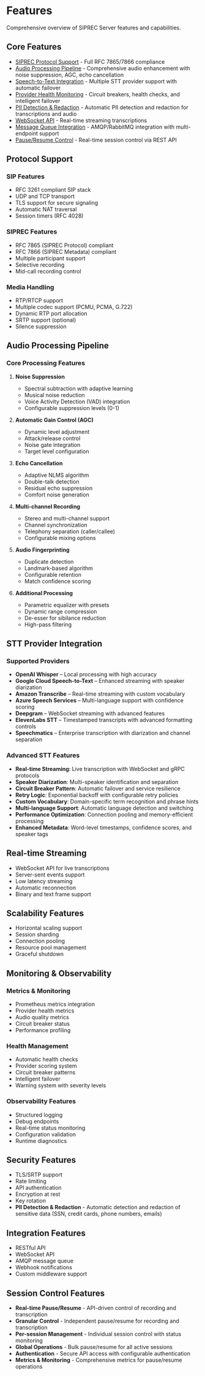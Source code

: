 # Features

Comprehensive overview of SIPREC Server features and capabilities.

## Core Features

- [SIPREC Protocol Support](SIPREC.md) - Full RFC 7865/7866 compliance
- [Audio Processing Pipeline](AUDIO_PROCESSING_GUIDE.md) - Comprehensive audio enhancement with noise suppression, AGC, echo cancellation
- [Speech-to-Text Integration](STT_PROVIDERS.md) - Multiple STT provider support with automatic failover
- [Provider Health Monitoring](HEALTH_MONITORING.md) - Circuit breakers, health checks, and intelligent failover
- [PII Detection & Redaction](PII_DETECTION.md) - Automatic PII detection and redaction for transcriptions and audio
- [WebSocket API](WEBSOCKET_API.md) - Real-time streaming transcriptions
- [Message Queue Integration](AMQP_GUIDE.md) - AMQP/RabbitMQ integration with multi-endpoint support
- [Pause/Resume Control](PAUSE_RESUME_API.md) - Real-time session control via REST API

## Protocol Support

### SIP Features
- RFC 3261 compliant SIP stack
- UDP and TCP transport
- TLS support for secure signaling
- Automatic NAT traversal
- Session timers (RFC 4028)

### SIPREC Features
- RFC 7865 (SIPREC Protocol) compliant
- RFC 7866 (SIPREC Metadata) compliant
- Multiple participant support
- Selective recording
- Mid-call recording control

### Media Handling
- RTP/RTCP support
- Multiple codec support (PCMU, PCMA, G.722)
- Dynamic RTP port allocation
- SRTP support (optional)
- Silence suppression

## Audio Processing Pipeline

### Core Processing Features
1. **Noise Suppression**
   - Spectral subtraction with adaptive learning
   - Musical noise reduction
   - Voice Activity Detection (VAD) integration
   - Configurable suppression levels (0-1)

2. **Automatic Gain Control (AGC)**
   - Dynamic level adjustment
   - Attack/release control
   - Noise gate integration
   - Target level configuration

3. **Echo Cancellation**
   - Adaptive NLMS algorithm
   - Double-talk detection
   - Residual echo suppression
   - Comfort noise generation

4. **Multi-channel Recording**
   - Stereo and multi-channel support
   - Channel synchronization
   - Telephony separation (caller/callee)
   - Configurable mixing options

5. **Audio Fingerprinting**
   - Duplicate detection
   - Landmark-based algorithm
   - Configurable retention
   - Match confidence scoring

6. **Additional Processing**
   - Parametric equalizer with presets
   - Dynamic range compression
   - De-esser for sibilance reduction
   - High-pass filtering

## STT Provider Integration

### Supported Providers
- **OpenAI Whisper** – Local processing with high accuracy
- **Google Cloud Speech-to-Text** – Enhanced streaming with speaker diarization
- **Amazon Transcribe** – Real-time streaming with custom vocabulary
- **Azure Speech Services** – Multi-language support with confidence scoring
- **Deepgram** – WebSocket streaming with advanced features
- **ElevenLabs STT** – Timestamped transcripts with advanced formatting controls
- **Speechmatics** – Enterprise transcription with diarization and channel separation

### Advanced STT Features
- **Real-time Streaming**: Live transcription with WebSocket and gRPC protocols
- **Speaker Diarization**: Multi-speaker identification and separation
- **Circuit Breaker Pattern**: Automatic failover and service resilience
- **Retry Logic**: Exponential backoff with configurable retry policies
- **Custom Vocabulary**: Domain-specific term recognition and phrase hints
- **Multi-language Support**: Automatic language detection and switching
- **Performance Optimization**: Connection pooling and memory-efficient processing
- **Enhanced Metadata**: Word-level timestamps, confidence scores, and speaker tags

## Real-time Streaming

- WebSocket API for live transcriptions
- Server-sent events support
- Low latency streaming
- Automatic reconnection
- Binary and text frame support

## Scalability Features

- Horizontal scaling support
- Session sharding
- Connection pooling
- Resource pool management
- Graceful shutdown

## Monitoring & Observability

### Metrics & Monitoring
- Prometheus metrics integration
- Provider health metrics
- Audio quality metrics
- Circuit breaker status
- Performance profiling

### Health Management
- Automatic health checks
- Provider scoring system
- Circuit breaker patterns
- Intelligent failover
- Warning system with severity levels

### Observability Features
- Structured logging
- Debug endpoints
- Real-time status monitoring
- Configuration validation
- Runtime diagnostics

## Security Features

- TLS/SRTP support
- Rate limiting
- API authentication
- Encryption at rest
- Key rotation
- **PII Detection & Redaction** - Automatic detection and redaction of sensitive data (SSN, credit cards, phone numbers, emails)

## Integration Features

- RESTful API
- WebSocket API
- AMQP message queue
- Webhook notifications
- Custom middleware support

## Session Control Features

- **Real-time Pause/Resume** - API-driven control of recording and transcription
- **Granular Control** - Independent pause/resume for recording and transcription
- **Per-session Management** - Individual session control with status monitoring
- **Global Operations** - Bulk pause/resume for all active sessions
- **Authentication** - Secure API access with configurable authentication
- **Metrics & Monitoring** - Comprehensive metrics for pause/resume operations
